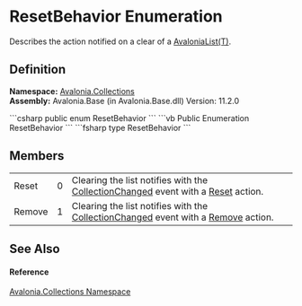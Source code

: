 # ResetBehavior Enumeration


Describes the action notified on a clear of a <a href="T_Avalonia_Collections_AvaloniaList_1">AvaloniaList(T)</a>.



## Definition
**Namespace:** <a href="N_Avalonia_Collections">Avalonia.Collections</a>  
**Assembly:** Avalonia.Base (in Avalonia.Base.dll) Version: 11.2.0

<Tabs groupId="api-code-preview">
<TabItem value="csharp" label="C#">
```csharp
public enum ResetBehavior
```
</TabItem>
<TabItem value="vb" label="VB">
```vb
Public Enumeration ResetBehavior
```
</TabItem>
<TabItem value="fsharp" label="F#">
```fsharp
type ResetBehavior
```
</TabItem>
</Tabs>



## Members
<table>
<tr>
<td>Reset</td>
<td>0</td>
<td>Clearing the list notifies with the <a href="https://learn.microsoft.com/dotnet/api/system.collections.specialized.inotifycollectionchanged.collectionchanged" target="_blank" rel="noopener noreferrer">CollectionChanged</a> event with a <a href="https://learn.microsoft.com/dotnet/api/system.collections.specialized.notifycollectionchangedaction#system-collections-specialized-notifycollectionchangedaction-reset" target="_blank" rel="noopener noreferrer">Reset</a> action.</td>
</tr>
<tr>
<td>Remove</td>
<td>1</td>
<td>Clearing the list notifies with the <a href="https://learn.microsoft.com/dotnet/api/system.collections.specialized.inotifycollectionchanged.collectionchanged" target="_blank" rel="noopener noreferrer">CollectionChanged</a> event with a <a href="https://learn.microsoft.com/dotnet/api/system.collections.specialized.notifycollectionchangedaction#system-collections-specialized-notifycollectionchangedaction-remove" target="_blank" rel="noopener noreferrer">Remove</a> action.</td>
</tr>
</table>

## See Also


#### Reference
<a href="N_Avalonia_Collections">Avalonia.Collections Namespace</a>  

